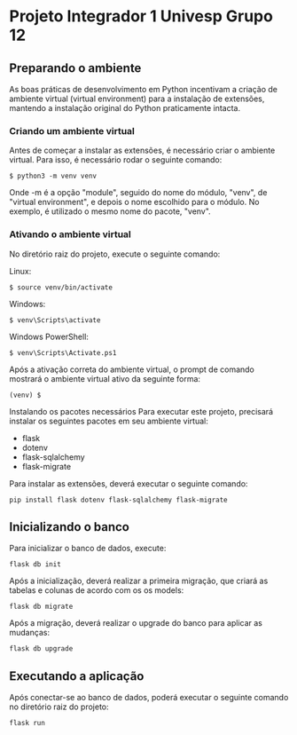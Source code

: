 # Projeto Integrador 1 Univesp Grupo 12

## Preparando o ambiente

As boas práticas de desenvolvimento em Python incentivam a criação de ambiente virtual (virtual environment) para a instalação de extensões, mantendo a instalação original do Python praticamente intacta.

### Criando um ambiente virtual

Antes de começar a instalar as extensões, é necessário criar o ambiente virtual. Para isso, é necessário rodar o seguinte comando:

```
$ python3 -m venv venv
```

Onde -m é a opção "module", seguido do nome do módulo, "venv", de "virtual environment", e depois o nome escolhido para o módulo. No exemplo, é utilizado o mesmo nome do pacote, "venv".

### Ativando o ambiente virtual

No diretório raiz do projeto, execute o seguinte comando:

Linux:

```
$ source venv/bin/activate
```

Windows:

```
$ venv\Scripts\activate
```

Windows PowerShell:

```
$ venv\Scripts\Activate.ps1
```

Após a ativação correta do ambiente virtual, o prompt de comando mostrará o ambiente virtual ativo da seguinte forma:

```
(venv) $
```

Instalando os pacotes necessários
Para executar este projeto, precisará instalar os seguintes pacotes em seu ambiente virtual:

- flask
- dotenv
- flask-sqlalchemy
- flask-migrate

Para instalar as extensões, deverá executar o seguinte comando:

```
pip install flask dotenv flask-sqlalchemy flask-migrate
```

## Inicializando o banco

Para inicializar o banco de dados, execute:

```
flask db init
```

Após a inicialização, deverá realizar a primeira migração, que criará as tabelas e colunas de acordo com os os models:

```
flask db migrate
```

Após a migração, deverá realizar o upgrade do banco para aplicar as mudanças:

```
flask db upgrade
```

## Executando a aplicação

Após conectar-se ao banco de dados, poderá executar o seguinte comando no diretório raiz do projeto:

```
flask run
```
